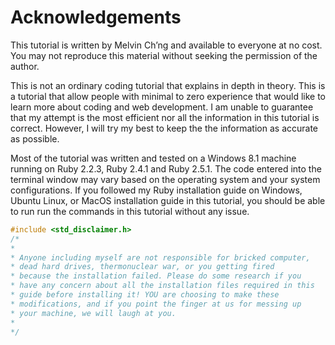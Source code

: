 # Acknowledgements

This tutorial is written by Melvin Ch’ng and available to everyone at no cost. You may not reproduce this material without seeking the permission of the author.

This is not an ordinary coding tutorial that explains in depth in theory. This is a tutorial that allow people with minimal to zero experience that would like to learn more about coding and web development. I am unable to guarantee that my attempt is the most efficient nor all the information in this tutorial is correct. However, I will try my best to keep the the information as accurate as possible. 

Most of the tutorial was written and tested on a Windows 8.1 machine running on Ruby 2.2.3, Ruby 2.4.1 and Ruby 2.5.1. The code entered into the terminal window may vary based on the operating system and your system configurations. If you followed my Ruby installation guide on Windows, Ubuntu Linux, or MacOS installation guide in this tutorial, you should be able to run run the commands in this tutorial without any issue. 

```c
#include <std_disclaimer.h>
/*
*
* Anyone including myself are not responsible for bricked computer,
* dead hard drives, thermonuclear war, or you getting fired 
* because the installation failed. Please do some research if you 
* have any concern about all the installation files required in this
* guide before installing it! YOU are choosing to make these 
* modifications, and if you point the finger at us for messing up 
* your machine, we will laugh at you.
*
*/	
```